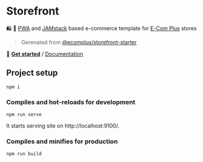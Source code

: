# Storefront

:shopping: :rocket:
[PWA](https://developers.google.com/web/progressive-web-apps) and
[JAMstack](https://jamstack.org/)
based e-commerce template for
[E-Com Plus](https://www.e-com.plus)
stores

> Gerenated from [@ecomplus/storefront-starter](https://github.com/ecomplus/storefront-starter)

:scroll: **[Get started](https://github.com/ecomplus/storefront-starter#getting-started)**
/ [Documentation](https://developers.e-com.plus/storefront/)

## Project setup

```
npm i
```

### Compiles and hot-reloads for development

```
npm run serve
```

It starts serving site on http://localhost:9100/.

### Compiles and minifies for production

```
npm run build
```

